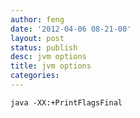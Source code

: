 ```yaml
---
author: feng
date: '2012-04-06 08-21-00'
layout: post
status: publish
desc: jvm options
title: jvm options
categories:
---
```


`java -XX:+PrintFlagsFinal`


